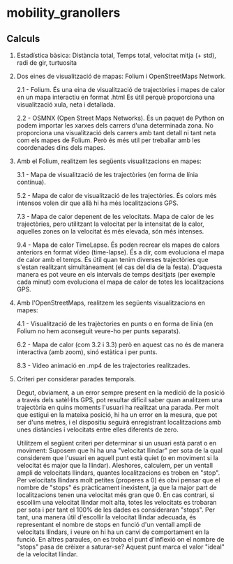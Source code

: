 # mobility_granollers

## Calculs

  1. Estadística bàsica:  Distància total, Temps total, velocitat mitja (+ std), radi de gir, turtuosita
 
 
  2. Dos eines de visualització de mapas: Folium i OpenStreetMaps Network.
  
      2.1 - Folium. És una eina de visualització de trajectòries i mapes de calor en un mapa interactiu en format .html  Es útil perquè proporciona una visualització xula, neta             i detallada.
     
      2.2 - OSMNX (Open Street Maps Networks). És un paquet de Python on podem importar les xarxes dels carrers d'una determinada zona. No proporciona una visualització dels                 carrers amb tant detall ni tant neta com els mapes de Folium. Però és més util per treballar amb les coordenades dins dels mapes.
     
     
  3. Amb el Folium, realitzem les següents visualitzacions en mapes:
  
      3.1 - Mapa de visualització de les trajectòries (en forma de línia contínua).
      
      5.2 - Mapa de calor de visualització de les trajectòries. És colors més intensos volen dir que allà hi ha més localitzacions GPS. 
      
      7.3 - Mapa de calor depenent de les velocitats. Mapa de calor de les trajectòries, pero utilitzant la velocitat per la intensitat de la calor, aquelles zones on la                     velocitat és més elevada, són més intenses.
      
      9.4 - Mapa de calor TimeLapse. És poden recrear els mapes de calors anteriors en format vídeo (time-lapse). És a dir, com evoluciona el mapa de calor amb el temps. És útil             quan tenim diverses trajectòries que s'estan realitzant simultàneament (el cas del dia de la festa). D'aquesta manera es pot veure en els intervals de temps                     desitjats (per exemple cada minut) com evoluciona el mapa de calor de totes les localitzacions GPS.
     
     
  4. Amb l'OpenStreetMaps, realitzem les següents visualitzacions en mapes:
  
      4.1 - Visualització de les trajèctories en punts o en forma de línia (en Folium no hem aconseguit veure-ho per punts separats).
      
      6.2 - Mapa de calor (com 3.2 i 3.3) però en aquest cas no és de manera interactiva (amb zoom), sinó estàtica i per punts.
      
      8.3 - Video animació en .mp4 de les trajectories realitzades.


  5. Criteri per considerar parades temporals. 
      
      Degut, obviament, a un error sempre present en la medició de la posició a través dels satèl·lits GPS, pot resultar difícil saber quan analitzem una trajectòria en quins         moments l'usuari ha realitzat una parada. Per molt que estigui en la mateixa posició, hi ha un error en la mesura, que pot ser d'uns metres, i el dispositiu seguirà             enregistrant localitzacions amb unes distàncies i velocitats entre elles diferents de zero.
      
      Utilitzem el següent criteri per determinar si un usuari està parat o en moviment: Suposem que hi ha una "velocitat llindar" per sota de la qual considerem que l'usuari en       aquell punt està quiet (o en moviment si la velocitat és major que la llindar). Aleshores, calculem, per un ventall ampli de velocitats llindars, quantes localitzacions es       troben en "stop". Per velocitats llindars molt petites (properes a 0) és obvi pensar que el nombre de "stops" és pràcticament inexistent, ja que la major part de                 localitzacions tenen una velocitat més gran que 0. En cas contrari, si escollim una velocitat llindar molt alta, totes les velocitats es trobaran per sota i per tant el         100% de les dades es consideraran "stops". Per tant, una manera útil d'escollir la velocitat llindar adecuada, és representant el nombre de stops en funció d'un ventall         ampli de velocitats llindars, i veure on hi ha un canvi de comportament en la funció. En altres paraules, on es troba el punt d'inflexió on el nombre de "stops" pasa de         crèixer a saturar-se? Aquest punt marca el valor "ideal" de la velocitat llindar.
      
      

  
